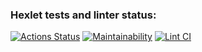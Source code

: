 ### Hexlet tests and linter status:
[![Actions Status](https://github.com/jacksonrr3/frontend-project-lvl1/workflows/hexlet-check/badge.svg)](https://github.com/jacksonrr3/frontend-project-lvl1/actions)
[![Maintainability](https://api.codeclimate.com/v1/badges/68a46270aa8aa631299b/maintainability)](https://codeclimate.com/github/jacksonrr3/frontend-project-lvl1/maintainability)
[![Lint CI](https://github.com/jacksonrr3/frontend-project-lvl1/actions/workflows/lint.yml/badge.svg)](https://github.com/jacksonrr3/frontend-project-lvl1/actions/workflows/lint.yml)